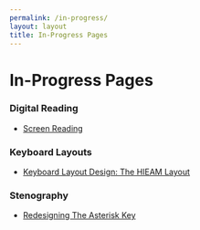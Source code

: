 ```yaml
---
permalink: /in-progress/
layout: layout
title: In-Progress Pages
---
```


<h1 class="center"> In-Progress Pages </h1>

### Digital Reading

- [Screen Reading](https://steventammen.com/computers/display/screen-reading/)

### Keyboard Layouts

- [Keyboard Layout Design: The HIEAM Layout](https://steventammen.com/keyboard-layouts/hieam/)

### Stenography

- [Redesigning The Asterisk Key](https://steventammen.com/stenography/redesigning-the-asterisk-key/)
